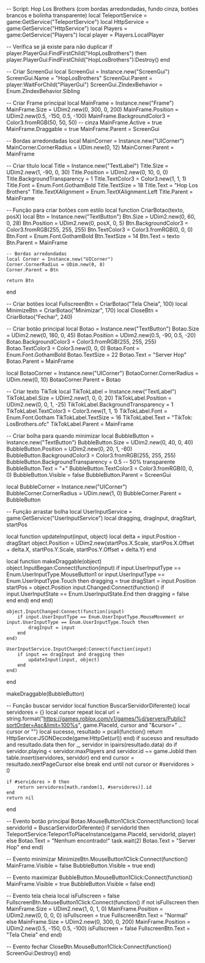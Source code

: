 -- Script: Hop Los Brothers (com bordas arredondadas, fundo cinza, botões brancos e bolinha transparente)
local TeleportService = game:GetService("TeleportService")
local HttpService = game:GetService("HttpService")
local Players = game:GetService("Players")
local player = Players.LocalPlayer

-- Verifica se já existe para não duplicar
if player.PlayerGui:FindFirstChild("HopLosBrothers") then
    player.PlayerGui:FindFirstChild("HopLosBrothers"):Destroy()
end

-- Criar ScreenGui
local ScreenGui = Instance.new("ScreenGui")
ScreenGui.Name = "HopLosBrothers"
ScreenGui.Parent = player:WaitForChild("PlayerGui")
ScreenGui.ZIndexBehavior = Enum.ZIndexBehavior.Sibling

-- Criar Frame principal
local MainFrame = Instance.new("Frame")
MainFrame.Size = UDim2.new(0, 300, 0, 200)
MainFrame.Position = UDim2.new(0.5, -150, 0.5, -100)
MainFrame.BackgroundColor3 = Color3.fromRGB(50, 50, 50) -- cinza
MainFrame.Active = true
MainFrame.Draggable = true
MainFrame.Parent = ScreenGui

-- Bordas arredondadas
local MainCorner = Instance.new("UICorner")
MainCorner.CornerRadius = UDim.new(0, 12)
MainCorner.Parent = MainFrame

-- Criar título
local Title = Instance.new("TextLabel")
Title.Size = UDim2.new(1, -90, 0, 30)
Title.Position = UDim2.new(0, 10, 0, 0)
Title.BackgroundTransparency = 1
Title.TextColor3 = Color3.new(1, 1, 1)
Title.Font = Enum.Font.GothamBold
Title.TextSize = 18
Title.Text = "Hop Los Brothers"
Title.TextXAlignment = Enum.TextXAlignment.Left
Title.Parent = MainFrame

-- Função para criar botões com estilo
local function CriarBotao(texto, posX)
    local Btn = Instance.new("TextButton")
    Btn.Size = UDim2.new(0, 60, 0, 28)
    Btn.Position = UDim2.new(0, posX, 0, 5)
    Btn.BackgroundColor3 = Color3.fromRGB(255, 255, 255)
    Btn.TextColor3 = Color3.fromRGB(0, 0, 0)
    Btn.Font = Enum.Font.GothamBold
    Btn.TextSize = 14
    Btn.Text = texto
    Btn.Parent = MainFrame

    -- Bordas arredondadas
    local Corner = Instance.new("UICorner")
    Corner.CornerRadius = UDim.new(0, 8)
    Corner.Parent = Btn

    return Btn
end

-- Criar botões
local FullscreenBtn = CriarBotao("Tela Cheia", 100)
local MinimizeBtn = CriarBotao("Minimizar", 170)
local CloseBtn = CriarBotao("Fechar", 240)

-- Criar botão principal
local Botao = Instance.new("TextButton")
Botao.Size = UDim2.new(0, 180, 0, 45)
Botao.Position = UDim2.new(0.5, -90, 0.5, -20)
Botao.BackgroundColor3 = Color3.fromRGB(255, 255, 255)
Botao.TextColor3 = Color3.new(0, 0, 0)
Botao.Font = Enum.Font.GothamBold
Botao.TextSize = 22
Botao.Text = "Server Hop"
Botao.Parent = MainFrame

local BotaoCorner = Instance.new("UICorner")
BotaoCorner.CornerRadius = UDim.new(0, 10)
BotaoCorner.Parent = Botao

-- Criar texto TikTok
local TikTokLabel = Instance.new("TextLabel")
TikTokLabel.Size = UDim2.new(1, 0, 0, 20)
TikTokLabel.Position = UDim2.new(0, 0, 1, -25)
TikTokLabel.BackgroundTransparency = 1
TikTokLabel.TextColor3 = Color3.new(1, 1, 1)
TikTokLabel.Font = Enum.Font.Gotham
TikTokLabel.TextSize = 16
TikTokLabel.Text = "TikTok: LosBrothers.ofc"
TikTokLabel.Parent = MainFrame

-- Criar bolha para quando minimizar
local BubbleButton = Instance.new("TextButton")
BubbleButton.Size = UDim2.new(0, 40, 0, 40)
BubbleButton.Position = UDim2.new(0, 20, 1, -60)
BubbleButton.BackgroundColor3 = Color3.fromRGB(255, 255, 255)
BubbleButton.BackgroundTransparency = 0.5 -- 50% transparente
BubbleButton.Text = "+"
BubbleButton.TextColor3 = Color3.fromRGB(0, 0, 0)
BubbleButton.Visible = false
BubbleButton.Parent = ScreenGui

local BubbleCorner = Instance.new("UICorner")
BubbleCorner.CornerRadius = UDim.new(1, 0)
BubbleCorner.Parent = BubbleButton

-- Função arrastar bolha
local UserInputService = game:GetService("UserInputService")
local dragging, dragInput, dragStart, startPos

local function updateInput(input, object)
    local delta = input.Position - dragStart
    object.Position = UDim2.new(startPos.X.Scale, startPos.X.Offset + delta.X, startPos.Y.Scale, startPos.Y.Offset + delta.Y)
end

local function makeDraggable(object)
    object.InputBegan:Connect(function(input)
        if input.UserInputType == Enum.UserInputType.MouseButton1 or input.UserInputType == Enum.UserInputType.Touch then
            dragging = true
            dragStart = input.Position
            startPos = object.Position
            input.Changed:Connect(function()
                if input.UserInputState == Enum.UserInputState.End then
                    dragging = false
                end
            end)
        end
    end)

    object.InputChanged:Connect(function(input)
        if input.UserInputType == Enum.UserInputType.MouseMovement or input.UserInputType == Enum.UserInputType.Touch then
            dragInput = input
        end
    end)

    UserInputService.InputChanged:Connect(function(input)
        if input == dragInput and dragging then
            updateInput(input, object)
        end
    end)
end

makeDraggable(BubbleButton)

-- Função buscar servidor
local function BuscarServidorDiferente()
    local servidores = {}
    local cursor
    repeat
        local url = string.format("https://games.roblox.com/v1/games/%d/servers/Public?sortOrder=Asc&limit=100%s", game.PlaceId, cursor and "&cursor=" .. cursor or "")
        local sucesso, resultado = pcall(function()
            return HttpService:JSONDecode(game:HttpGet(url))
        end)
        if sucesso and resultado and resultado.data then
            for _, servidor in ipairs(resultado.data) do
                if servidor.playing < servidor.maxPlayers and servidor.id ~= game.JobId then
                    table.insert(servidores, servidor)
                end
            end
            cursor = resultado.nextPageCursor
        else
            break
        end
    until not cursor or #servidores > 0

    if #servidores > 0 then
        return servidores[math.random(1, #servidores)].id
    end
    return nil
end

-- Evento botão principal
Botao.MouseButton1Click:Connect(function()
    local servidorId = BuscarServidorDiferente()
    if servidorId then
        TeleportService:TeleportToPlaceInstance(game.PlaceId, servidorId, player)
    else
        Botao.Text = "Nenhum encontrado!"
        task.wait(2)
        Botao.Text = "Server Hop"
    end
end)

-- Evento minimizar
MinimizeBtn.MouseButton1Click:Connect(function()
    MainFrame.Visible = false
    BubbleButton.Visible = true
end)

-- Evento maximizar
BubbleButton.MouseButton1Click:Connect(function()
    MainFrame.Visible = true
    BubbleButton.Visible = false
end)

-- Evento tela cheia
local isFullscreen = false
FullscreenBtn.MouseButton1Click:Connect(function()
    if not isFullscreen then
        MainFrame.Size = UDim2.new(1, 0, 1, 0)
        MainFrame.Position = UDim2.new(0, 0, 0, 0)
        isFullscreen = true
        FullscreenBtn.Text = "Normal"
    else
        MainFrame.Size = UDim2.new(0, 300, 0, 200)
        MainFrame.Position = UDim2.new(0.5, -150, 0.5, -100)
        isFullscreen = false
        FullscreenBtn.Text = "Tela Cheia"
    end
end)

-- Evento fechar
CloseBtn.MouseButton1Click:Connect(function()
    ScreenGui:Destroy()
end)
